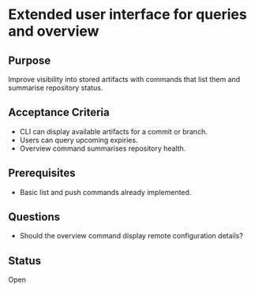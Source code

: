 # Extended user interface for queries and overview

## Purpose
Improve visibility into stored artifacts with commands that list them
and summarise repository status.

## Acceptance Criteria
- CLI can display available artifacts for a commit or branch.
- Users can query upcoming expiries.
- Overview command summarises repository health.

## Prerequisites
- Basic list and push commands already implemented.

## Questions
- Should the overview command display remote configuration details?

## Status
Open
